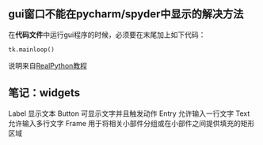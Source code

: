 ## gui窗口不能在pycharm/spyder中显示的解决方法

 在**代码文件**中运行gui程序的时候，必须要在末尾加上如下代码：
 

```python
tk.mainloop()
```
说明来自[RealPython教程](https://realpython.com/python-gui-tkinter/#building-your-first-python-gui-application-with-tkinter)

## 笔记：widgets

Label	显示文本
Button	可显示文字并且触发动作
Entry	允许输入一行文字
Text	允许输入多行文字
Frame	用于将相关小部件分组或在小部件之间提供填充的矩形区域
